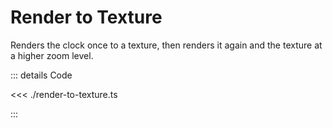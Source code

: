 # Render to Texture

Renders the clock once to a texture, then renders it again and the texture at a higher zoom level.

<script setup lang="ts">
import { ref, watchEffect } from 'vue';
import { RenderToTextureApp } from './render-to-texture';
import { Rect, WGLDriver } from '../../src';

const canvas = ref<HTMLCanvasElement>();

let app: RenderToTextureApp | undefined;

watchEffect(async () => {
    const c = canvas.value

    if (!c) {
        return;
    }

    const driver = await WGLDriver.fromCanvas(c);

    app = new RenderToTextureApp(c, driver);

    await app.initializeAndStart();
})
</script>

<section>
    <canvas class="sample-canvas" ref="canvas" tabindex="0" style="aspect-ratio: 1"></canvas>
</section>

::: details Code

<<< ./render-to-texture.ts

:::
